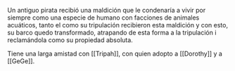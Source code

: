Un antiguo pirata recibió una maldición que le condenaría a vivir por siempre como una especie de humano con facciones de animales acuáticos, tanto el como su tripulación recibieron esta maldición y con esto, su barco quedo transformado, atrapando de esta forma a la tripulación i reclamándola como su propiedad absoluta.

Tiene una larga amistad con [[Tripah]], con quien adopto a [[Dorothy]] y a [[GeGe]].
